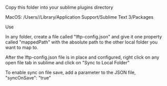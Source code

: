Copy this folder into your sublime plugins directory

MacOS: /Users/<user>/Library/Application Support/Sublime Text 3/Packages

Use

In any folder, create a file called "lftp-config.json" and give it one property called "mappedPath" with the absolute path to the other local folder you want to map to.

After the lftp-config.json file is in place and configured, right click on any open file tab in sublime and click on "Sync to Local Folder"

To enable sync on file save, add a parameter to the JSON file, "syncOnSave": "true"